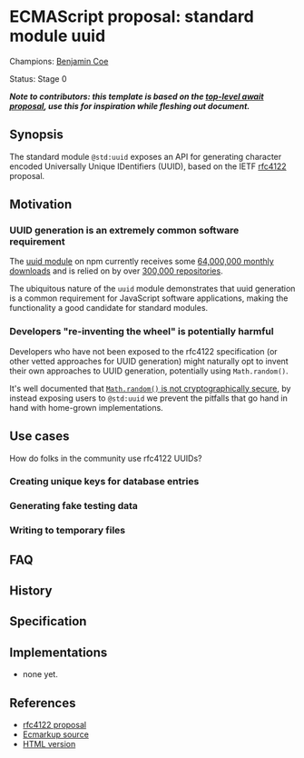 # ECMAScript proposal: standard module uuid

Champions:  [Benjamin Coe](https://github.com/bcoe)

Status: Stage 0

***Note to contributors: this template is based on the 
[top-level await proposal](https://github.com/tc39/proposal-top-level-await), 
use this for inspiration while fleshing out document.***

## Synopsis

The standard module `@std:uuid` exposes an API for generating character
encoded Universally Unique IDentifiers (UUID), based on the IETF
[rfc4122](https://tools.ietf.org/html/rfc4122) proposal.

## Motivation

### UUID generation is an extremely common software requirement

The [uuid module](https://www.npmjs.com/package/uuid) on npm currently receives some [64,000,000 monthly downloads](https://npm-stat.com/charts.html?package=uuid) and is relied on by over
[300,000 repositories](https://libraries.io/npm/uuid).

The ubiquitous nature of the `uuid` module demonstrates that uuid generation
is a common requirement for JavaScript software applications, making the
functionality a good candidate for standard modules.

### Developers "re-inventing the wheel" is potentially harmful

Developers who have not been exposed to the rfc4122 specification (or other
vetted approaches for UUID generation) might naturally opt to invent their
own approaches to UUID generation, potentially using `Math.random()`.

It's well documented that [`Math.random()` is not cryptographically secure](https://v8.dev/blog/math-random), by instead exposing users to `@std:uuid` we prevent the pitfalls
that go hand in hand with home-grown implementations.

## Use cases

How do folks in the community use rfc4122 UUIDs?

### Creating unique keys for database entries

### Generating fake testing data

### Writing to temporary files

## FAQ

## History

## Specification

## Implementations

* none yet.

## References

* [rfc4122 proposal](https://tools.ietf.org/html/rfc4122)
* [Ecmarkup source](https://github.com/tc39/proposal-top-level-await/blob/master/spec.html)
* [HTML version](https://tc39.github.io/proposal-top-level-await/)


